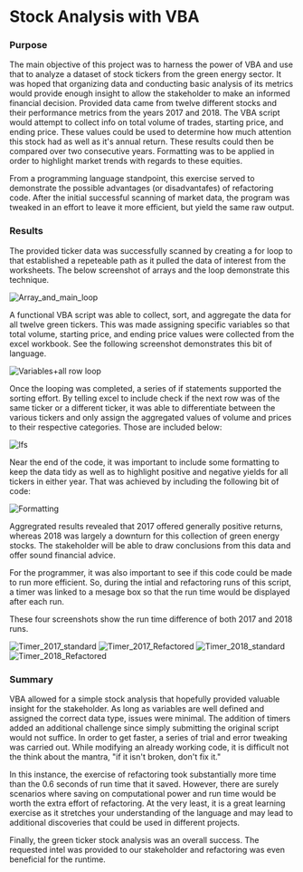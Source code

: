 # Stock Analysis with VBA

### Purpose
The main objective of this project was to harness the power of VBA and use that to analyze a dataset of stock tickers from the green energy sector. It was hoped that organizing data and conducting basic analysis of its metrics would provide enough insight to allow the stakeholder to make an informed financial decision. Provided data came from twelve different stocks and their performance metrics from the years 2017 and 2018. The VBA script would attempt to collect info on total volume of trades, starting price, and ending price. These values could be used to determine how much attention this stock had as well as it's annual return. These results could then be compared over two consecutive years. Formatting was to be applied in order to highlight market trends with regards to these equities.

From a programming language standpoint, this exercise served to demonstrate the possible advantages (or disadvantafes) of refactoring code. After the initial successful scanning of market data, the program was tweaked in an effort to leave it more efficient, but yield the same raw output.

### Results

The provided ticker data was successfully scanned by creating a for loop to that established a repeteable path as it pulled the data of interest from the worksheets. The below screenshot of arrays and the loop demonstrate this technique.

![Array_and_main_loop](https://user-images.githubusercontent.com/109499859/189533534-3d4bda09-e207-4cf7-b010-f2f9e632e4a4.PNG)


A functional VBA script was able to collect, sort, and aggregate the data for all twelve green tickers. This was made assigning specific variables so that total volume, starting price, and ending price values were collected from the excel workbook. See the following screenshot demonstrates this bit of language.


![Variables+all row loop](https://user-images.githubusercontent.com/109499859/189533668-bdbf1d3e-8481-4b88-8196-69903ffbde70.PNG)


Once the looping was completed, a series of if statements supported the sorting effort. By telling excel to include check if the next row was of the same ticker or a different ticker, it was able to differentiate between the various tickers and only assign the aggregated values of volume and prices to their respective categories. Those are included below:

![Ifs](https://user-images.githubusercontent.com/109499859/189533950-7cd688f0-fd15-4a97-8011-f588dc68fd55.PNG)

Near the end of the code, it was important to include some formatting to keep the data tidy as well as to highlight positive and negative yields for all tickers in either year. That was achieved by including the following bit of code:

![Formatting](https://user-images.githubusercontent.com/109499859/189534230-6f72e087-d9d6-44b7-8ed2-489ab4d39b6e.PNG)

Aggregrated results revealed that 2017 offered generally positive returns, whereas 2018 was largely a downturn for this collection of green energy stocks. The stakeholder will be able to draw conclusions from this data and offer sound financial advice. 

For the programmer, it was also important to see if this code could be made to run more efficient. So, during the intial and refactoring runs of this script, a timer was linked to a mesage box so that the run time would be displayed after each run.

These four screenshots show the run time difference of both 2017 and 2018 runs.

![Timer_2017_standard](https://user-images.githubusercontent.com/109499859/189534538-6d937da0-9c00-4954-8f1b-faf208e6a93c.PNG)
![Timer_2017_Refactored](https://user-images.githubusercontent.com/109499859/189534539-64ac9281-0155-427c-9d19-57589349e72b.PNG)
![Timer_2018_standard](https://user-images.githubusercontent.com/109499859/189534551-3513af4f-d528-4628-983f-f14f6e3b2734.PNG)
![Timer_2018_Refactored](https://user-images.githubusercontent.com/109499859/189534552-fbf0a717-4b1f-41e1-8824-100bb99ccb51.PNG)

### Summary

VBA allowed for a simple stock analysis that hopefully provided valuable insight for the stakeholder. As long as variables are well defined and assigned the correct data type, issues were minimal. The addition of timers added an additional challenge since simply submitting the original script would not suffice. In order to get faster, a series of trial and error tweaking was carried out. While modifying an already working code, it is difficult not the think about the mantra, "if it isn't broken, don't fix it." 

In this instance, the exercise of refactoring took substantially more time than the 0.6 seconds of run time that it saved. However, there are surely scenarios where saving on computational power and run time would be worth the extra effort of refactoring. At the very least, it is a great learning exercise as it stretches your understanding of the language and may lead to additional discoveries that could be used in different projects. 

Finally, the green ticker stock analysis was an overall success. The requested intel was provided to our stakeholder and refactoring was even beneficial for the runtime.
